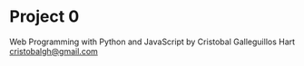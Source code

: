 # Project 0

Web Programming with Python and JavaScript by Cristobal Galleguillos Hart cristobalgh@gmail.com
